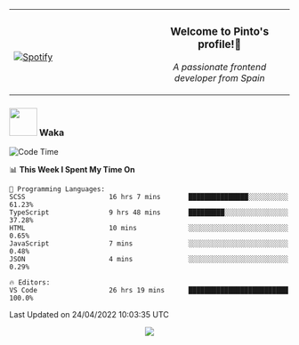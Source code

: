 <table width="100%" align="center"> 
  <tr>
  <td width="50%">
      
&nbsp; <br> [![Spotify](https://novatorem-zeta-rust.vercel.app/api/spotify)](https://open.spotify.com/user/novatorem-zeta-rust)

  </td>
  <td width="50%">
    <h3 align="center">Welcome to Pinto's profile!👋</h3>
    <p align="center"><em>A passionate frontend developer from Spain</em></p>
  </td>
  </table>

### <img src="https://media.giphy.com/media/VgCDAzcKvsR6OM0uWg/giphy.gif" width="50"> Waka

  <!--START_SECTION:waka-->
![Code Time](http://img.shields.io/badge/Code%20Time-270%20hrs%2027%20mins-blue)

📊 **This Week I Spent My Time On** 

```text
💬 Programming Languages: 
SCSS                     16 hrs 7 mins       ███████████████░░░░░░░░░░   61.23% 
TypeScript               9 hrs 48 mins       █████████░░░░░░░░░░░░░░░░   37.28% 
HTML                     10 mins             ░░░░░░░░░░░░░░░░░░░░░░░░░   0.65% 
JavaScript               7 mins              ░░░░░░░░░░░░░░░░░░░░░░░░░   0.48% 
JSON                     4 mins              ░░░░░░░░░░░░░░░░░░░░░░░░░   0.29%

🔥 Editors: 
VS Code                  26 hrs 19 mins      █████████████████████████   100.0%

```


 Last Updated on 24/04/2022 10:03:35 UTC
<!--END_SECTION:waka-->

<div align="center">
<img src="https://github-readme-stats-gilt-tau.vercel.app/api/top-langs/?username=pinto-hub&layout=compact&theme=dracula" />
</div>
